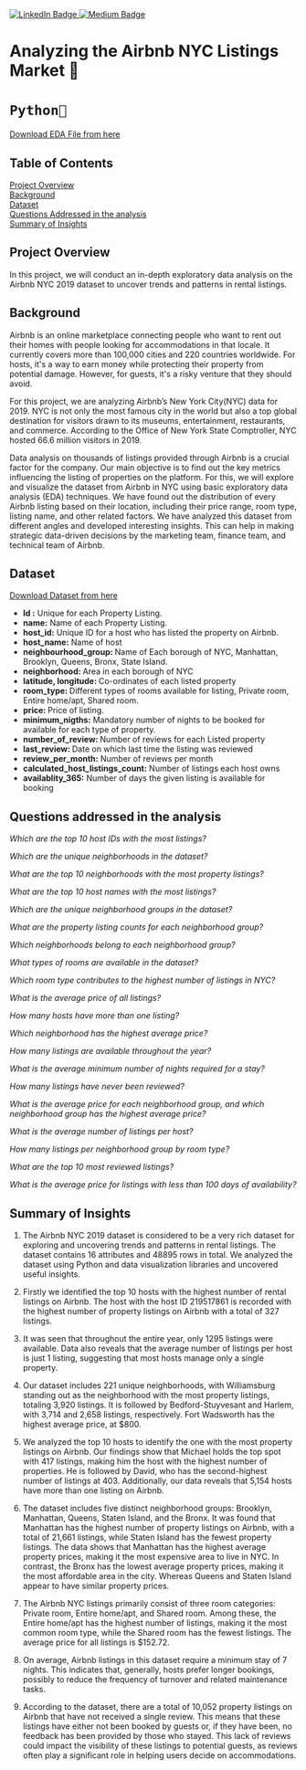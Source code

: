 <div id="badges">
  <a href="https://www.linkedin.com/in/kshitija-chilbule-b98515309/" target="_blank">
    <img src="https://img.shields.io/badge/LinkedIn-blue?style=for-the-badge&logo=linkedin&logoColor=white" alt="LinkedIn Badge"/>
  </a>
  <a href="https://medium.com/@KshitijaChilbule" target="_blank">
    <img src="https://img.shields.io/badge/Medium-12100E?style=for-the-badge&logo=medium&logoColor=white" alt="Medium Badge"/>
  </a>
</div>

# Analyzing the Airbnb NYC Listings Market 🏨

# `Python🐍`

[Download EDA File from here](https://github.com/itzzkshitija/Exploring-the-NYC-Airbnb-Market/blob/main/EDA.ipynb)
## Table of Contents
[Project Overview](#project-overview)
<br>
[Background](#background)
<br>
[Dataset](#dataset)
<br>
[Questions Addressed in the analysis](#questions-addressed-in-the-analysis)
<br>
[Summary of Insights](#summary-of-insights)

## Project Overview 
In this project, we will conduct an in-depth exploratory data analysis on the Airbnb NYC 2019 dataset to uncover trends and patterns in rental listings. 

## Background 
Airbnb is an online marketplace connecting people who want to rent out their homes with people looking for accommodations in that locale. It currently covers more than 100,000 cities and 220 countries worldwide. For hosts, it's a way to earn money while protecting their property from potential damage. However, for guests, it's a risky venture that they should avoid.

For this project, we are analyzing Airbnb’s New York City(NYC) data for 2019. NYC is not only the most famous city in the world but also a top global destination for visitors drawn to its museums, entertainment, restaurants, and commerce. According to the Office of New York State Comptroller, NYC hosted 66.6 million visitors in 2019.

Data analysis on thousands of listings provided through Airbnb is a crucial factor for the company. Our main objective is to find out the key metrics influencing the listing of properties on the platform. For this, we will explore and visualize the dataset from Airbnb in NYC using basic exploratory data analysis (EDA) techniques. We have found out the distribution of every Airbnb listing based on their location, including their price range, room type, listing name, and other related factors. We have analyzed this dataset from different angles and developed interesting insights. This can help in making strategic data-driven decisions by the marketing team, finance team, and technical team of Airbnb.

## Dataset
[Download Dataset from here](https://github.com/itzzkshitija/Exploring-the-NYC-Airbnb-Market/blob/main/Airbnb.csv)
<ul>
<li><b>Id :</b> Unique for each Property Listing.</li>

<li><b>name:</b> Name of each Property Listing.</li>

<li><b>host_id:</b> Unique ID for a host who has listed the property on Airbnb.</li>

<li><b>host_name:</b> Name of host</li>

<li><b>neighbourhood_group: </b> Name of Each borough of NYC, Manhattan, Brooklyn, Queens, Bronx, State Island.</li>

<li><b>neighborhood: </b> Area in each borough of NYC</li>

<li><b>latitude, longitude: </b> Co-ordinates of each listed property</li>

<li><b>room_type: </b> Different types of rooms available for listing, Private room, Entire home/apt, Shared room.</li>

<li><b>price: </b> Price of listing.</li>

<li><b>minimum_nigths:</b> Mandatory number of nights to be booked for available for each type of property.</li>

<li><b>number_of_review: </b> Number of reviews for each Listed property</li>

<li><b>last_review: </b> Date on which last time the listing was reviewed</li>

<li><b>review_per_month:</b>  Number of reviews per month</li>

<li><b>calculated_host_listings_count:</b> Number of listings each host owns</li>

<li><b>availablity_365:</b> Number of days the given listing is available for booking</li>

</ul>

## Questions addressed in the analysis
*Which are the top 10 host IDs with the most listings?*

*Which are the unique neighborhoods in the dataset?*
  
*What are the top 10 neighborhoods with the most property listings?*
  
*What are the top 10 host names with the most listings?*
  
*Which are the unique neighborhood groups in the dataset?*
  
*What are the property listing counts for each neighborhood group?*
  
*Which neighborhoods belong to each neighborhood group?*
  
*What types of rooms are available in the dataset?*
  
*Which room type contributes to the highest number of listings in NYC?*
  
*What is the average price of all listings?*
  
*How many hosts have more than one listing?*
  
*Which neighborhood has the highest average price?*
  
*How many listings are available throughout the year?*
  
*What is the average minimum number of nights required for a stay?*
  
*How many listings have never been reviewed?*
  
*What is the average price for each neighborhood group, and which neighborhood group has the highest average price?*
  
*What is the average number of listings per host?*
  
*How many listings per neighborhood group by room type?*
  
*What are the top 10 most reviewed listings?*
  
*What is the average price for listings with less than 100 days of availability?*

## Summary of Insights

1. The Airbnb NYC 2019 dataset is considered to be a very rich dataset for exploring and uncovering trends and patterns in rental listings. The dataset contains 16 attributes and 48895 rows in total. We analyzed the dataset using Python and data visualization libraries and uncovered useful insights. 

2. Firstly we identified the top 10 hosts with the highest number of rental listings on Airbnb. The host with the host ID 219517861 is recorded with the highest number of property listings on Airbnb with a total of 327 listings.

3. It was seen that throughout the entire year, only 1295 listings were available. Data also reveals that the average number of listings per host is just 1 listing, suggesting that most hosts manage only a single property. 
 
4. Our dataset includes 221 unique neighborhoods, with Williamsburg standing out as the neighborhood with the most property listings, totaling 3,920 listings. It is followed by Bedford-Stuyvesant and Harlem, with 3,714 and 2,658 listings, respectively. Fort Wadsworth has the highest average price, at $800.

5. We analyzed the top 10 hosts to identify the one with the most property listings on Airbnb. Our findings show that Michael holds the top spot with 417 listings, making him the host with the highest number of properties. He is followed by David, who has the second-highest number of listings at 403. Additionally, our data reveals that 5,154 hosts have more than one listing on Airbnb.

6. The dataset includes five distinct neighborhood groups: Brooklyn, Manhattan, Queens, Staten Island, and the Bronx. It was found that Manhattan has the highest number of property listings on Airbnb, with a total of 21,661 listings, while Staten Island has the fewest property listings. The data shows that Manhattan has the highest average property prices, making it the most expensive area to live in NYC. In contrast, the Bronx has the lowest average property prices, making it the most affordable area in the city. Whereas Queens and Staten Island appear to have similar property prices.

7. The Airbnb NYC listings primarily consist of three room categories: Private room, Entire home/apt, and Shared room. Among these, the Entire home/apt has the highest number of listings, making it the most common room type, while the Shared room has the fewest listings. The average price for all listings is $152.72. 

8. On average, Airbnb listings in this dataset require a minimum stay of 7 nights. This indicates that, generally, hosts prefer longer bookings, possibly to reduce the frequency of turnover and related maintenance tasks.

9. According to the dataset, there are a total of 10,052 property listings on Airbnb that have not received a single review. This means that these listings have either not been booked by guests or, if they have been, no feedback has been provided by those who stayed. This lack of reviews could impact the visibility of these listings to potential guests, as reviews often play a significant role in helping users decide on accommodations.
